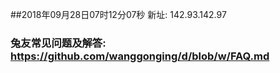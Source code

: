 ##2018年09月28日07时12分07秒 新址: 142.93.142.97
### 兔友常见问题及解答: https://github.com/wanggonging/d/blob/w/FAQ.md
